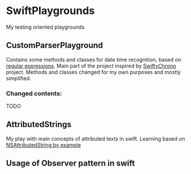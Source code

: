 # SwiftPlaygrounds

My testing oriented playgrounds

## CustomParserPlayground

Contains some methods and classes for date time recognition, based on [regular expressions](https://www.regular-expressions.info).
Main part of the project inspired by [SwiftyChrono](https://github.com/quire-io/SwiftyChrono) project. Methods and classes changed
for my own purposes and mostly simplified. 

### Changed contents:

TODO

## AttributedStrings 

My play with main concepts of attributed texts in swift. Learning based on [NSAttributedString by example](https://www.hackingwithswift.com/articles/113/nsattributedstring-by-example)

## Usage of Observer pattern in swift

